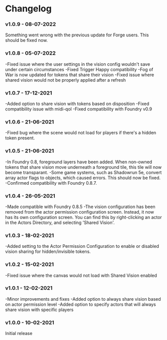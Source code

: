 # Changelog
### v1.0.9 - 08-07-2022
Something went wrong with the previous update for Forge users. This should be fixed now.

### v1.0.8 - 05-07-2022
-Fixed issue where the user settings in the vision config wouldn't save under certain circumstances
-Fixed Trigger Happy compatibility
-Fog of War is now updated for tokens that share their vision
-Fixed issue where shared vision would not be properly applied after a refresh

### v1.0.7 - 17-12-2021
-Added option to share vision with tokens based on disposition
-Fixed compatibility issue with midi-qol
-Fixed compatibility with Foundry v0.9

### v1.0.6 - 21-06-2021
-Fixed bug where the scene would not load for players if there's a hidden token present.

### v1.0.5 - 21-06-2021
-In Foundry 0.8, foreground layers have been added. When non-owned tokens that share vision move underneath a foreground tile, this tile will now become transparant.
-Some game systems, such as Shadowrun 5e, convert array actor flags to objects, which caused errors. This should now be fixed.
-Confirmed compatibility with Foundry 0.8.7.

### v1.0.4 - 26-05-2021
-Made compatible with Foundry 0.8.5 -The vision configuration has been removed from the actor permission configuration screen. Instead, it now has its own configuration screen. You can find this by right-clicking an actor in the Actors Directory, and selecting 'Shared Vision'.

### v1.0.3 - 18-02-2021
-Added setting to the Actor Permission Configuration to enable or disabled vision sharing for hidden/invisible tokens.

### v1.0.2 - 15-02-2021
-Fixed issue where the canvas would not load with Shared Vision enabled

### v1.0.1 - 12-02-2021
-Minor improvements and fixes
-Added option to always share vision based on actor permission level
-Added option to specify actors that will always share vision with specific players

### v1.0.0 - 10-02-2021
Initial release<br>